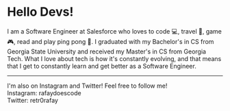# Hello Devs!
I am a Software Engineer at Salesforce who loves to code 💻, travel 🛫, game 🎮, read and play ping pong 🏓. I graduated with my Bachelor's in CS from Georgia State
University and received my Master's in CS from Georgia Tech. What I love about tech is how it's constantly evolving, and that means that I get to constantly learn and get better as a Software Engineer.

---
I'm also on Instagram and Twitter! Feel free to follow me!
<br>
Instagram: rafaydoescode
<br>
Twitter: retr0rafay
